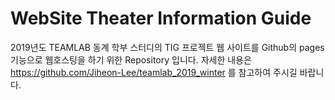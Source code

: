WebSite Theater Information Guide
=========================

2019년도 TEAMLAB 동계 학부 스터디의 TIG 프로젝트 웹 사이트를 Github의 pages 기능으로 웹호스팅을 하기 위한 Repository 입니다. 자세한 내용은 https://github.com/Jiheon-Lee/teamlab_2019_winter 를 참고하여 주시길 바랍니다.
